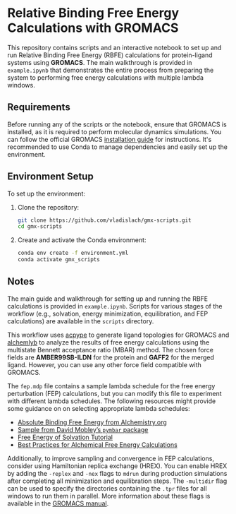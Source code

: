 # Relative Binding Free Energy Calculations with GROMACS

This repository contains scripts and an interactive notebook to set up and run Relative Binding Free Energy (RBFE) calculations for protein-ligand systems using **GROMACS**. The main walkthrough is provided in `example.ipynb` that demonstrates the entire process from preparing the system to performing free energy calculations with multiple lambda windows.

## Requirements

Before running any of the scripts or the notebook, ensure that GROMACS is installed, as it is required to perform molecular dynamics simulations. You can follow the official GROMACS [installation guide](https://manual.gromacs.org/current/install-guide/index.html) for instructions. It's recommended to use Conda to manage dependencies and easily set up the environment.

## Environment Setup

To set up the environment:

1. Clone the repository:

    ```bash
    git clone https://github.com/vladislach/gmx-scripts.git
    cd gmx-scripts
    ```

2. Create and activate the Conda environment:

    ```bash
    conda env create -f environment.yml
    conda activate gmx_scripts
    ```

## Notes

The main guide and walkthrough for setting up and running the RBFE calculations is provided in `example.ipynb`. Scripts for various stages of the workflow (e.g., solvation, energy minimization, equilibration, and FEP calculations) are available in the `scripts` directory.

This workflow uses [acpype](https://github.com/alanwilter/acpype) to generate ligand topologies for GROMACS and [alchemlyb](https://github.com/alchemistry/alchemlyb) to analyze the results of free energy calculations using the multistate Bennett acceptance ratio (MBAR) method. The chosen force fields are **AMBER99SB-ILDN** for the protein and **GAFF2** for the merged ligand. However, you can use any other force field compatible with GROMACS.

The `fep.mdp` file contains a sample lambda schedule for the free energy perturbation (FEP) calculations, but you can modify this file to experiment with different lambda schedules. The following resources might provide some guidance on on selecting appropriate lambda schedules:

- [Absolute Binding Free Energy from Alchemistry.org](https://alchemistry.org/wiki/Absolute_Binding_Free_Energy_-_Gromacs_2016)
- [Sample from David Mobley’s `pymbar` package](https://github.com/MobleyLab/alchemical-analysis/blob/master/samples/gromacs/inputfiles/3-methylindole-38steps/trpo.mdp)
- [Free Energy of Solvation Tutorial](https://tutorials.gromacs.org/docs/free-energy-of-solvation.html)
- [Best Practices for Alchemical Free Energy Calculations](https://livecomsjournal.org/index.php/livecoms/article/view/v2i1e18378)

Additionally, to improve sampling and convergence in FEP calculations, consider using Hamiltonian replica exchange (HREX). You can enable HREX by adding the `-replex` and `-nex` flags to `mdrun` during production simulations after completing all minimization and equilibration steps. The `-multidir` flag can be used to specify the directories containing the `.tpr` files for all windows to run them in parallel. More information about these flags is available in the [GROMACS manual](https://manual.gromacs.org/current/onlinehelp/gmx-mdrun.html).
